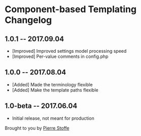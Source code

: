# Component-based Templating Changelog

## 1.0.1 -- 2017.09.04

* [Improved] Improved settings model processing speed
* [Improved] Per-value comments in config.php

## 1.0.0 -- 2017.08.04

* [Added] Made the terminology flexible
* [Added] Make the template paths flexible

## 1.0-beta -- 2017.06.04

* Initial release, not meant for production

Brought to you by [Pierre Stoffe](https://pierrestoffe.be)
